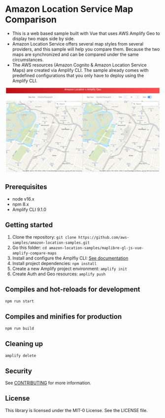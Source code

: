 # Amazon Location Service Map Comparison
* This is a web based sample built with Vue that uses AWS Amplify Geo to display two maps side by side.
* Amazon Location Service offers several map styles from several providers, and this sample will help you compare them. Because the two maps are synchronized and can be compared under the same circumstances.
* The AWS resources (Amazon Cognito & Amazon Location Service Maps) are created via Amplify CLI. The sample already comes with predefined configurations that you only have to deploy using the Amplify CLI.

![](./image/README.png)

## Prerequisites
* node v16.x
* npm 8.x
* Amplify CLI 9.1.0

## Getting started
1. Clone the repository: `git clone https://github.com/aws-samples/amazon-location-samples.git`
1. Go this folder: `cd amazon-location-samples/maplibre-gl-js-vue-amplify-compare-maps`
1. Install and configure the Amplfiy CLI: [See documentation](https://docs.amplify.aws/cli/start/install/)
1. Install project dependencies: `npm install`
1. Create a new Amplify project environment: `amplify init`
1. Create Auth and Geo resources: `amplify push`

## Compiles and hot-reloads for development
```
npm run start
```

## Compiles and minifies for production
```
npm run build
```

## Cleaning up
```
amplify delete
```

## Security
See [CONTRIBUTING](https://github.com/aws-samples/amazon-location-samples/blob/main/CONTRIBUTING.md) for more information.

## License
This library is licensed under the MIT-0 License. See the LICENSE file.